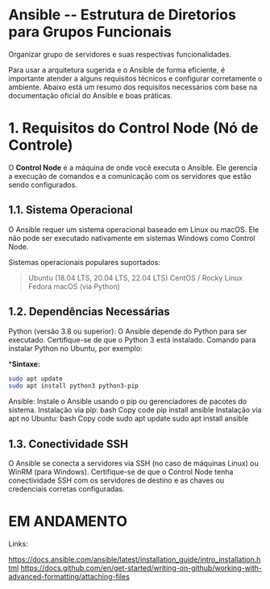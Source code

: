 # Ansible -- Estrutura de Diretorios para Grupos Funcionais
Organizar grupo de servidores e suas respectivas funcionalidades.

Para usar a arquitetura sugerida e o Ansible de forma eficiente, é importante atender a alguns requisitos técnicos e configurar corretamente o ambiente. Abaixo está um resumo dos requisitos necessários com base na documentação oficial do Ansible e boas práticas.

# 1. Requisitos do Control Node (Nó de Controle)

O **Control Node** é a máquina de onde você executa o Ansible. Ele gerencia a execução de comandos e a comunicação com os servidores que estão sendo configurados.

## 1.1. Sistema Operacional
O Ansible requer um sistema operacional baseado em Linux ou macOS. Ele não pode ser executado nativamente em sistemas Windows como Control Node.

Sistemas operacionais populares suportados:
> Ubuntu (18.04 LTS, 20.04 LTS, 22.04 LTS)
> CentOS / Rocky Linux
> Fedora
> macOS (via Python)

## 1.2. Dependências Necessárias
Python (versão 3.8 ou superior):
O Ansible depende do Python para ser executado. Certifique-se de que o Python 3 está instalado.
Comando para instalar Python no Ubuntu, por exemplo:

***Sintaxe:**
```bash
sudo apt update
sudo apt install python3 python3-pip
```
Ansible:
Instale o Ansible usando o pip ou gerenciadores de pacotes do sistema.
Instalação via pip:
bash
Copy code
pip install ansible
Instalação via apt no Ubuntu:
bash
Copy code
sudo apt update
sudo apt install ansible
## 1.3. Conectividade SSH
O Ansible se conecta a servidores via SSH (no caso de máquinas Linux) ou WinRM (para Windows).
Certifique-se de que o Control Node tenha conectividade SSH com os servidores de destino e as chaves ou credenciais corretas configuradas.



# EM ANDAMENTO


Links:

https://docs.ansible.com/ansible/latest/installation_guide/intro_installation.html
https://docs.github.com/en/get-started/writing-on-github/working-with-advanced-formatting/attaching-files
